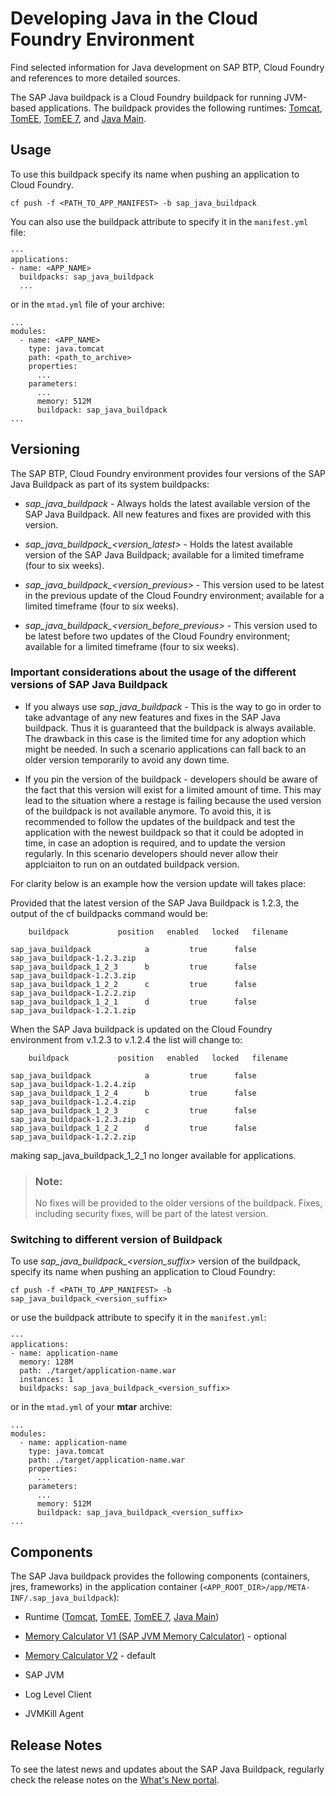 <!-- loioa3f90069d6cd41da82f34a6123d82ce6 -->

# Developing Java in the Cloud Foundry Environment

Find selected information for Java development on SAP BTP, Cloud Foundry and references to more detailed sources.

The SAP Java buildpack is a Cloud Foundry buildpack for running JVM-based applications. The buildpack provides the following runtimes: [Tomcat](application-containers-83d2416.md#loioddfc10180fe844049cc71f6989942dc2), [TomEE](application-containers-83d2416.md#loioa9590c2f5ebc4d1586d9f0f53a60cfdc), [TomEE 7](application-containers-83d2416.md#loio79c039ab43b946a7b50c5d0326a3b40b), and [Java Main](application-containers-83d2416.md#loio8a1786acd70445768b35e50f3038a2a9).



<a name="loioa3f90069d6cd41da82f34a6123d82ce6__section_xxx_4w3_t2b"/>

## Usage

To use this buildpack specify its name when pushing an application to Cloud Foundry.

```
cf push -f <PATH_TO_APP_MANIFEST> -b sap_java_buildpack
```

You can also use the buildpack attribute to specify it in the `manifest.yml` file:

```
---
applications:
- name: <APP_NAME>
  buildpacks: sap_java_buildpack
  ...
```

or in the `mtad.yml` file of your archive:

```
...
modules:
  - name: <APP_NAME>
    type: java.tomcat
    path: <path_to_archive>
    properties:
      ...
    parameters:
      ...
      memory: 512M
      buildpack: sap_java_buildpack
...
```



<a name="loioa3f90069d6cd41da82f34a6123d82ce6__section_czc_1hd_kgb"/>

## Versioning

The SAP BTP, Cloud Foundry environment provides four versions of the SAP Java Buildpack as part of its system buildpacks:

-   *sap\_java\_buildpack* - Always holds the latest available version of the SAP Java Buildpack. All new features and fixes are provided with this version.

-   *sap\_java\_buildpack\_<version\_latest\>* - Holds the latest available version of the SAP Java Buildpack; available for a limited timeframe \(four to six weeks\).

-   *sap\_java\_buildpack\_<version\_previous\>* - This version used to be latest in the previous update of the Cloud Foundry environment; available for a limited timeframe \(four to six weeks\).

-   *sap\_java\_buildpack\_<version\_before\_previous\>* - This version used to be latest before two updates of the Cloud Foundry environment; available for a limited timeframe \(four to six weeks\).




### Important considerations about the usage of the different versions of SAP Java Buildpack

-   If you always use *sap\_java\_buildpack* - This is the way to go in order to take advantage of any new features and fixes in the SAP Java buildpack. Thus it is guaranteed that the buildpack is always available. The drawback in this case is the limited time for any adoption which might be needed. In such a scenario applications can fall back to an older version temporarily to avoid any down time.

-   If you pin the version of the buildpack - developers should be aware of the fact that this version will exist for a limited amount of time. This may lead to the situation where a restage is failing because the used version of the buildpack is not available anymore. To avoid this, it is recommended to follow the updates of the buildpack and test the application with the newest buildpack so that it could be adopted in time, in case an adoption is required, and to update the version regularly. In this scenario developers should never allow their applciaiton to run on an outdated buildpack version.


For clarity below is an example how the version update will takes place:

Provided that the latest version of the SAP Java Buildpack is 1.2.3, the output of the cf buildpacks command would be:

```
	buildpack           position   enabled   locked   filename

sap_java_buildpack            a         true      false    sap_java_buildpack-1.2.3.zip
sap_java_buildpack_1_2_3      b         true      false    sap_java_buildpack-1.2.3.zip
sap_java_buildpack_1_2_2      c         true      false    sap_java_buildpack-1.2.2.zip
sap_java_buildpack_1_2_1      d         true      false    sap_java_buildpack-1.2.1.zip
```

When the SAP Java buildpack is updated on the Cloud Foundry environment from v.1.2.3 to v.1.2.4 the list will change to:

```
	buildpack           position   enabled   locked   filename

sap_java_buildpack            a         true      false    sap_java_buildpack-1.2.4.zip
sap_java_buildpack_1_2_4      b         true      false    sap_java_buildpack-1.2.4.zip
sap_java_buildpack_1_2_3      c         true      false    sap_java_buildpack-1.2.3.zip
sap_java_buildpack_1_2_2      d         true      false    sap_java_buildpack-1.2.2.zip
```

making sap\_java\_buildpack\_1\_2\_1 no longer available for applications.

> ### Note:  
> No fixes will be provided to the older versions of the buildpack. Fixes, including security fixes, will be part of the latest version.



### Switching to different version of Buildpack

To use *sap\_java\_buildpack\_<version\_suffix\>* version of the buildpack, specify its name when pushing an application to Cloud Foundry:

 `cf push -f <PATH_TO_APP_MANIFEST> -b sap_java_buildpack_<version_suffix>` 

or use the buildpack attribute to specify it in the `manifest.yml`:

```
---
applications:
- name: application-name
  memory: 128M
  path: ./target/application-name.war
  instances: 1
  buildpacks: sap_java_buildpack_<version_suffix>
```

or in the `mtad.yml` of your **mtar** archive:

```
...
modules:
  - name: application-name
    type: java.tomcat
    path: ./target/application-name.war
    properties:
      ...
    parameters:
      ...
      memory: 512M
      buildpack: sap_java_buildpack_<version_suffix>
...
```



<a name="loioa3f90069d6cd41da82f34a6123d82ce6__section_yxx_4w3_t2b"/>

## Components

The SAP Java buildpack provides the following components \(containers, jres, frameworks\) in the application container \(`<APP_ROOT_DIR>/app/META-INF/.sap_java_buildpack`\):

-   Runtime \([Tomcat](application-containers-83d2416.md#loioddfc10180fe844049cc71f6989942dc2), [TomEE](application-containers-83d2416.md#loioa9590c2f5ebc4d1586d9f0f53a60cfdc), [TomEE 7](application-containers-83d2416.md#loio79c039ab43b946a7b50c5d0326a3b40b), [Java Main](application-containers-83d2416.md#loio8a1786acd70445768b35e50f3038a2a9)\)

-   [Memory Calculator V1 \(SAP JVM Memory Calculator\)](memory-calculator-505a71a.md#loioc1059e056aad406297addcd177a4fb7c) - optional

-   [Memory Calculator V2](memory-calculator-505a71a.md#loio8eef9590a1d24e87af239d7c7e15fffe) - default

-   SAP JVM

-   Log Level Client

-   JVMKill Agent




<a name="loioa3f90069d6cd41da82f34a6123d82ce6__section_wg4_djf_krb"/>

## Release Notes

To see the latest news and updates about the SAP Java Buildpack, regularly check the release notes on the [What's New portal](https://help.sap.com/doc/43b304f99a8145809c78f292bfc0bc58/Cloud/en-US/98bf747111574187a7c76f8ced51cfeb.html?sel1=SAP%20Java%20Buildpack&from=2021-01-01).

